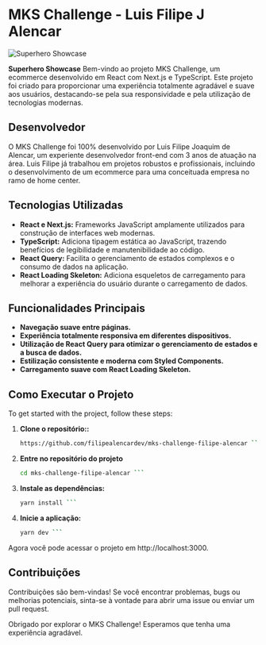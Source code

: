 # MKS Challenge - Luis Filipe J Alencar

![Superhero Showcase](project-screenshot.png)

**Superhero Showcase** Bem-vindo ao projeto MKS Challenge, um ecommerce desenvolvido em React com Next.js e TypeScript. Este projeto foi criado para proporcionar uma experiência totalmente agradável e suave aos usuários, destacando-se pela sua responsividade e pela utilização de tecnologias modernas.

## Desenvolvedor

O MKS Challenge foi 100% desenvolvido por Luis Filipe Joaquim de Alencar, um experiente desenvolvedor front-end com 3 anos de atuação na área. Luis Filipe já trabalhou em projetos robustos e profissionais, incluindo o desenvolvimento de um ecommerce para uma conceituada empresa no ramo de home center.

## Tecnologias Utilizadas

- **React e Next.js:** Frameworks JavaScript amplamente utilizados para construção de interfaces web modernas.
- **TypeScript:** Adiciona tipagem estática ao JavaScript, trazendo benefícios de legibilidade e manutenibilidade ao código.
- **React Query:** Facilita o gerenciamento de estados complexos e o consumo de dados na aplicação.
- **React Loading Skeleton:** Adiciona esqueletos de carregamento para melhorar a experiência do usuário durante o carregamento de dados.

## Funcionalidades Principais

- **Navegação suave entre páginas.**
- **Experiência totalmente responsiva em diferentes dispositivos.**
- **Utilização de React Query para otimizar o gerenciamento de estados e a busca de dados.**
- **Estilização consistente e moderna com Styled Components.**
- **Carregamento suave com React Loading Skeleton.**

## Como Executar o Projeto

To get started with the project, follow these steps:

1. **Clone o repositório::**

   ````bash
   https://github.com/filipealencardev/mks-challenge-filipe-alencar ```

   ````

2. **Entre no repositório do projeto**

   ````bash
   cd mks-challenge-filipe-alencar ```

   ````

3. **Instale as dependências:**

   ````bash
   yarn install ```

   ````

4. **Inicie a aplicação:**

   ````bash
   yarn dev ```
   ````

Agora você pode acessar o projeto em http://localhost:3000.

## Contribuições

Contribuições são bem-vindas! Se você encontrar problemas, bugs ou melhorias potenciais, sinta-se à vontade para abrir uma issue ou enviar um pull request.

Obrigado por explorar o MKS Challenge! Esperamos que tenha uma experiência agradável.
